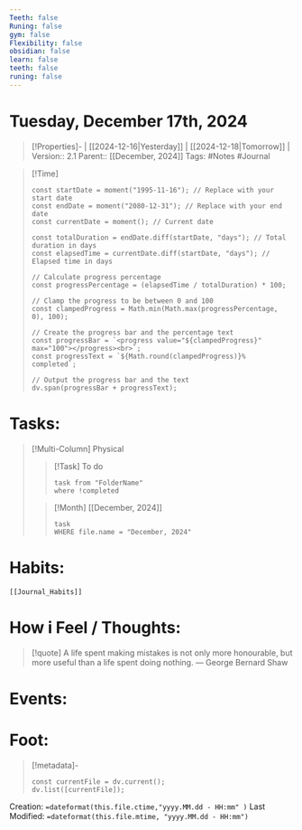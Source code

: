 ```yaml
---
Teeth: false
Runing: false
gym: false
Flexibility: false
obsidian: false
learn: false
teeth: false
runing: false
---
```

# Tuesday, December 17th, 2024
>[!Properties]- | [[2024-12-16|Yesterday]] | [[2024-12-18|Tomorrow]] | 
>Version:: 2.1
>Parent:: [[December, 2024]]
>Tags: #Notes #Journal 

>[!Time] 
>```dataviewjs
>const startDate = moment("1995-11-16"); // Replace with your start date
>const endDate = moment("2080-12-31"); // Replace with your end date
>const currentDate = moment(); // Current date
>
>const totalDuration = endDate.diff(startDate, "days"); // Total duration in days
>const elapsedTime = currentDate.diff(startDate, "days"); // Elapsed time in days
>
>// Calculate progress percentage
>const progressPercentage = (elapsedTime / totalDuration) * 100;
>
>// Clamp the progress to be between 0 and 100
>const clampedProgress = Math.min(Math.max(progressPercentage, 0), 100);
>
>// Create the progress bar and the percentage text
>const progressBar = `<progress value="${clampedProgress}" max="100"></progress><br>`;
>const progressText = `${Math.round(clampedProgress)}% completed`;
>
>// Output the progress bar and the text
>dv.span(progressBar + progressText);

# Tasks:
>[!Multi-Column] Physical
>>[!Task] To do 
>>```dataview
>>task from "FolderName"
>>where !completed
>>```
>
>>[!Month] [[December, 2024]]
>>```dataview
>>task
>>WHERE file.name = "December, 2024"
>>```
>
# Habits:
```meta-bind-embed
[[Journal_Habits]]
```

# How i Feel  /  Thoughts:
> [!quote] A life spent making mistakes is not only more honourable, but more useful than a life spent doing nothing.
> — George Bernard Shaw

# Events:



# Foot:

>[!metadata]- 
>```dataviewjs
>const currentFile = dv.current();
>dv.list([currentFile]);
>```
Creation:          `=dateformat(this.file.ctime,"yyyy.MM.dd - HH:mm" )`
Last Modified:  `=dateformat(this.file.mtime, "yyyy.MM.dd - HH:mm")`


